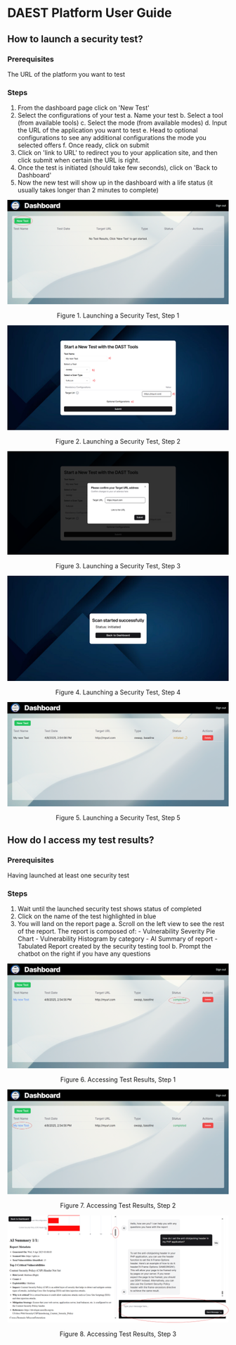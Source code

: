 # DAEST Platform User Guide


## How to launch a security test?
### Prerequisites
The URL of the platform you want to test

### Steps
1. From the dashboard page click on 'New Test'
2. Select the configurations of your test
   a. Name your test
   b. Select a tool (from available tools)
   c. Select the mode (from available modes) 
   d. Input the URL of the application you want to test 
   e. Head to optional configurations to see any additional configurations the mode you selected offers
   f. Once ready, click on submit
3. Click on 'link to URL' to redirect you to your application site, and then click submit when certain the URL is right.
4. Once the test is initiated (should take few seconds), click on 'Back to Dashboard'
5. Now the new test will show up in the dashboard with a life status (it usually takes longer than 2 minutes to complete) 

<div align="center">

![Launch Test Step 1](/docs/images/LaunchingTest1.png)

Figure 1. Launching a Security Test, Step 1

![Launch Test Step 2](/docs/images/LaunchingTest2.png)

Figure 2. Launching a Security Test, Step 2

![Launch Test Step 3](/docs/images/LaunchingTest3.png)

Figure 3. Launching a Security Test, Step 3

![Launch Test Step 4](/docs/images/LaunchingTest4.png)

Figure 4. Launching a Security Test, Step 4

![Launch Test Step 5](/docs//images/LaunchingTest5.png)

Figure 5. Launching a Security Test, Step 5

</div>

## How do I access my test results?

### Prerequisites
Having launched at least one security test

### Steps
1. Wait until the launched security test shows status of completed
2. Click on the name of the test highlighted in blue
3. You will land on the report page
   a. Scroll on the left view to see the rest of the report. The report is composed of:
       - Vulnerability Severity Pie Chart
       - Vulnerability Histogram by category
       - AI Summary of report
       - Tabulated Report created by the security testing tool 
   b. Prompt the chatbot on the right if you have any questions

<div align="center">

![Accessing Test Results, Step 1](/docs/images/AccessingTestResults1.png)

Figure 6. Accessing Test Results, Step 1


![Accessing Test Results, Step 2](/docs/images/AccessingTestResults2.png)

Figure 7. Accessing Test Results, Step 2

![Accessing Test Results, Step 3](/docs/images/AccessingTestResults3.png)

Figure 8. Accessing Test Results, Step 3
</div>